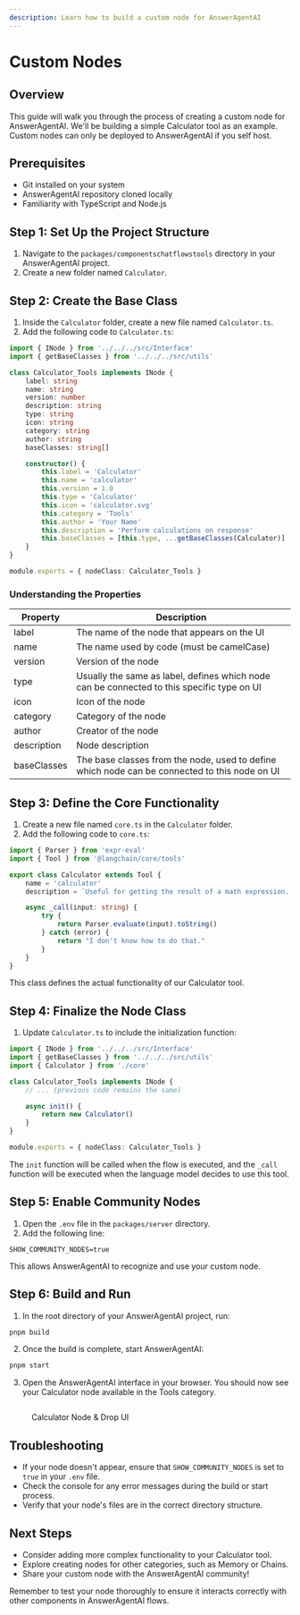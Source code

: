 ```yaml
---
description: Learn how to build a custom node for AnswerAgentAI
---
```


# Custom Nodes

## Overview

This guide will walk you through the process of creating a custom node for AnswerAgentAI. We'll be building a simple Calculator tool as an example. Custom nodes can only be deployed to AnswerAgentAI if you self host.

## Prerequisites

-   Git installed on your system
-   AnswerAgentAI repository cloned locally
-   Familiarity with TypeScript and Node.js

## Step 1: Set Up the Project Structure

1. Navigate to the `packages/componentschatflowstools` directory in your AnswerAgentAI project.
2. Create a new folder named `Calculator`.

## Step 2: Create the Base Class

1. Inside the `Calculator` folder, create a new file named `Calculator.ts`.
2. Add the following code to `Calculator.ts`:

```typescript
import { INode } from '../../../src/Interface'
import { getBaseClasses } from '../../../src/utils'

class Calculator_Tools implements INode {
    label: string
    name: string
    version: number
    description: string
    type: string
    icon: string
    category: string
    author: string
    baseClasses: string[]

    constructor() {
        this.label = 'Calculator'
        this.name = 'calculator'
        this.version = 1.0
        this.type = 'Calculator'
        this.icon = 'calculator.svg'
        this.category = 'Tools'
        this.author = 'Your Name'
        this.description = 'Perform calculations on response'
        this.baseClasses = [this.type, ...getBaseClasses(Calculator)]
    }
}

module.exports = { nodeClass: Calculator_Tools }
```

### Understanding the Properties

| Property    | Description                                                                                   |
| ----------- | --------------------------------------------------------------------------------------------- |
| label       | The name of the node that appears on the UI                                                   |
| name        | The name used by code (must be camelCase)                                                     |
| version     | Version of the node                                                                           |
| type        | Usually the same as label, defines which node can be connected to this specific type on UI    |
| icon        | Icon of the node                                                                              |
| category    | Category of the node                                                                          |
| author      | Creator of the node                                                                           |
| description | Node description                                                                              |
| baseClasses | The base classes from the node, used to define which node can be connected to this node on UI |

## Step 3: Define the Core Functionality

1. Create a new file named `core.ts` in the `Calculator` folder.
2. Add the following code to `core.ts`:

```typescript
import { Parser } from 'expr-eval'
import { Tool } from '@langchain/core/tools'

export class Calculator extends Tool {
    name = 'calculator'
    description = `Useful for getting the result of a math expression. The input to this tool should be a valid mathematical expression that could be executed by a simple calculator.`

    async _call(input: string) {
        try {
            return Parser.evaluate(input).toString()
        } catch (error) {
            return "I don't know how to do that."
        }
    }
}
```

This class defines the actual functionality of our Calculator tool.

## Step 4: Finalize the Node Class

1. Update `Calculator.ts` to include the initialization function:

```typescript
import { INode } from '../../../src/Interface'
import { getBaseClasses } from '../../../src/utils'
import { Calculator } from './core'

class Calculator_Tools implements INode {
    // ... (previous code remains the same)

    async init() {
        return new Calculator()
    }
}

module.exports = { nodeClass: Calculator_Tools }
```

The `init` function will be called when the flow is executed, and the `_call` function will be executed when the language model decides to use this tool.

## Step 5: Enable Community Nodes

1. Open the `.env` file in the `packages/server` directory.
2. Add the following line:

```
SHOW_COMMUNITY_NODES=true
```

This allows AnswerAgentAI to recognize and use your custom node.

## Step 6: Build and Run

1. In the root directory of your AnswerAgentAI project, run:

```bash
pnpm build
```

2. Once the build is complete, start AnswerAgentAI:

```bash
pnpm start
```

3. Open the AnswerAgentAI interface in your browser. You should now see your Calculator node available in the Tools category.

<figure><img src="/.gitbook/assets/screenshots/calculator node.png" alt="" /><figcaption><p>Calculator Node &#x26; Drop UI</p></figcaption></figure><!-- TODO: Add a screenshot of the Calculator node in the AnswerAgentAI interface -->

## Troubleshooting

-   If your node doesn't appear, ensure that `SHOW_COMMUNITY_NODES` is set to `true` in your `.env` file.
-   Check the console for any error messages during the build or start process.
-   Verify that your node's files are in the correct directory structure.

## Next Steps

-   Consider adding more complex functionality to your Calculator tool.
-   Explore creating nodes for other categories, such as Memory or Chains.
-   Share your custom node with the AnswerAgentAI community!

Remember to test your node thoroughly to ensure it interacts correctly with other components in AnswerAgentAI flows.
